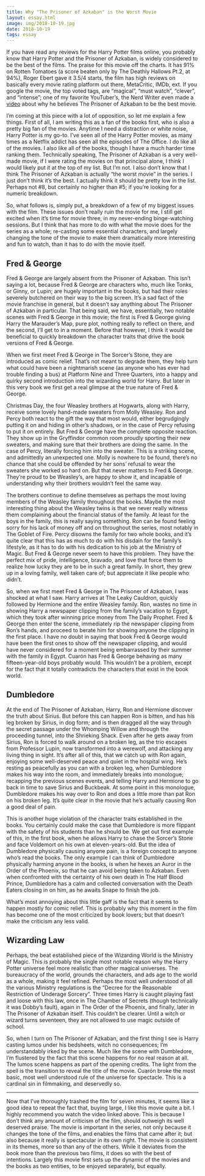 ```yaml
---
title: Why "The Prisoner of Azkaban" is the Worst Movie
layout: essay.html
image: img/2018-10-19.jpg
date: 2018-10-19
tags: essay 
---
```


If you have read any reviews for the Harry Potter films online, you probably know that Harry Potter and the Prisoner of Azkaban, is widely considered to be the best of the films. The praise for this movie off the charts. It has 91% on Rotten Tomatoes (a score beaten only by The Deathly Hallows Pt.2, at 94%), Roger Ebert gave it 3.5/4 starts, the film has high reviews on basically every movie rating platform out there, MetaCritic, IMDb, ext. If you google the movie, the top voted tags, are “magical”, “must watch”, “clever”, and “intense”; one of my favorite YouTuber’s, the Nerd Writer even made a [video](https://www.youtube.com/watch?v=3hZ_ZyzCO24) about why he believes The Prisoner of Azkaban to be the best movie.

I’m coming at this piece with a lot of opposition, so let me explain a few things. First of all, I am writing this as a fan of the books first, who is also a pretty big fan of the movies. Anytime I need a distraction or white noise, Harry Potter is my go-to. I’ve seen all of the Harry Potter movies, as many times as a Netflix addict has seen all the episodes of The Office. I do like all of the movies. I also like all of the books, though I have a much harder time ranking them. Technically speaking, The Prisoner of Azkaban is a very well-made movie, if I were rating the movies on that principal alone, I think I would likely put it at the top of my list. But I’m not. I also don’t know that I think The Prisoner of Azkaban is actually “the worst movie” in the series. I just don’t think it’s the best. I actually think it should be pretty low in the list. Perhaps not #8, but certainly no higher than #5; if you’re looking for a numeric breakdown.

So, what follows is, simply put, a breakdown of a few of my biggest issues with the film. These issues don’t really ruin the movie for me, I still get excited when it’s time for movie three, in my never-ending binge-watching sessions. But I think that has more to do with what the movie does for the series as a whole; re-casting some essential characters, and largely changing the tone of the movie to make them dramatically more interesting and fun to watch, than it has to do with the movie itself.

## Fred & George
Fred & George are largely absent from the Prisoner of Azkaban. This isn’t saying a lot, because Fred & George are characters who, much like Tonks, or Ginny, or Lupin; are hugely important in the books, but had their roles severely butchered on their way to the big screen. It’s a sad fact of the movie franchise in general, but it doesn’t say anything about The Prisoner of Azkaban in particular. That being said, we have, essentially, two notable scenes with Fred & George in this movie; the first is Fred & George giving Harry the Marauder’s Map, pure plot, nothing really to reflect on there, and the second, I’ll get to in a moment. Before that however, I think it would be beneficial to quickly breakdown the character traits that drive the book versions of Fred & George.

When we first meet Fred & George in The Sorcer’s Stone, they are introduced as comic relief. That’s not meant to degrade them, they help turn what could have been a nightmarish scene (as anyone who has ever had trouble finding a bus) at Platform Nine and Three Quarters, into a happy and quirky second introduction into the wizarding world for Harry. But later in this very book we first get a real glimpse at the true nature of Fred & George.

Christmas Day, the four Weasley brothers at Hogwarts, along with Harry, receive some lovely hand-made sweaters from Molly Weasley. Ron and Percy both react to the gift the way that most would, either begrudgingly putting it on and hiding in other’s shadows, or in the case of Percy refusing to put it on entirely. But Fred & George have the complete opposite reaction. They show up in the Gryffindor common room proudly sporting their new sweaters, and making sure that their brothers are doing the same. In the case of Percy, literally forcing him into the sweater. This is a striking scene, and admittedly an unexpected one. Molly is nowhere to be found, there’s no chance that she could be offended by her sons’ refusal to wear the sweaters she worked so hard on. But that never matters to Fred & George. They’re proud to be Weasley’s, are happy to show it, and incapable of understanding why their brothers wouldn’t feel the same way.

The brothers continue to define themselves as perhaps the most loving members of the Weasley family throughout the books. Maybe the most interesting thing about the Weasley twins is that we never really witness them complaining about the financial status of the family. At least for the boys in the family, this is really saying something. Ron can be found feeling sorry for his lack of money off and on throughout the series, most notably in The Goblet of Fire. Percy disowns the family for two whole books, and it’s quite clear that this has as much to do with his disdain for the family’s lifestyle, as it has to do with his dedication to his job at the Ministry of Magic. But Fred & George never seem to have this problem. They have the perfect mix of pride, intelligence, bravado, and love that force them to realize how lucky they are to be in such a great family. In short, they grew up in a loving family, well taken care of; but appreciate it like people who didn’t.

So, when we first meet Fred & George in The Prisoner of Azkaban, I was shocked at what I saw. Harry arrives at The Leaky Cauldron, quickly followed by Hermione and the entire Weasley family. Ron, wastes no time in showing Harry a newspaper clipping from the family’s vacation to Egypt, which they took after winning price money from The Daily Prophet. Fred & George then enter the scene, immediately rip the newspaper clipping from Ron’s hands, and proceed to berate him for showing anyone the clipping in the first place. I have no doubt in saying that book Fred & George would have been the first ones to show off the newspaper clipping, and would have never considered for a moment being embarrassed by their summer with the family in Egypt. Cuarón has Fred & George behaving as many fifteen-year-old boys probably would. This wouldn’t be a problem, except for the fact that it totally contradicts the characters that exist in the book world.

## Dumbledore
At the end of The Prisoner of Azkaban, Harry, Ron and Hermione discover the truth about Sirius. But before this can happen Ron is bitten, and has his leg broken by Sirius, in dog form; and is then dragged all the way through the secret passage under the Whomping Willow and through the proceeding tunnel, into the Shrieking Shack. Even after he gets away from Sirius, Ron is forced to walk around on a broken leg, as the trio escapes from Professor Lupin, now transformed into a werewolf, and attacking any living thing in sight. It’s after all of this, that we catch up with Ron again, enjoying some well-deserved peace and quiet in the hospital wing. He’s resting as peacefully as you can with a broken leg, when Dumbledore makes his way into the room, and immediately breaks into monologue; recapping the previous scenes events, and telling Harry and Hermione to go back in time to save Sirius and Buckbeak. At some point in this monologue, Dumbledore makes his way over to Ron and does a little more than pat Ron on his broken leg. It’s quite clear in the movie that he’s actually causing Ron a good deal of pain.

This is another huge violation of the character traits established in the books. You certainly could make the case that Dumbledore is more flippant with the safety of his students than he should be. We get out first example of this, in the first book, when he allows Harry to chase the Sorcer’s Stone and face Voldemort on his own at eleven-years-old. But the idea of Dumbledore physically causing anyone pain, is a foreign concept to anyone who’s read the books. The only example I can think of Dumbledore physically harming anyone in the books, is when he hexes an Auror in the Order of the Phoenix, so that he can avoid being taken to Azkaban. Even when confronted with the certainty of his own death in The Half Blood Prince, Dumbledore has a calm and collected conversation with the Death Eaters closing in on him, as he awaits Snape to finish the job.

What’s most annoying about this little gaff is the fact that it seems to happen mostly for comic relief. This is probably why this moment in the film has become one of the most criticized by book lovers; but that doesn’t make the criticism any less valid.

## Wizarding Law
Perhaps, the beat established piece of the Wizarding World is the Ministry of Magic. This is probably the single most notable reason why the Harry Potter universe feel more realistic than other magical universes. The bureaucracy of the world, grounds the characters, and ads age to the world as a whole, making it feel refined. Perhaps the most well understood of all the various Ministry regulations is the “Decree for the Reasonable Restriction of Underage Sorcery”. Three times Harry is caught playing fast and loose with this law, once in The Chamber of Secrets (though technically it was Dobby’s fault), again in The Order of the Phoenix, and finally, later in The Prisoner of Azkaban itself. This couldn’t be clearer. Until a witch or wizard turns seventeen, they are not allowed to use magic outside of school.

So, when I turn on The Prisoner of Azkaban, and the first thing I see is Harry casting lumos under his bedsheets, witch no consequences; I’m understandably irked by the scene. Much like the scene with Dumbledore, I’m flustered by the fact that this scene happens for no real reason at all. The lumos scene happens as part of the opening credits. The light from the spell is the transition to reveal the title of the movie. Cuarón broke the most basic, most well understood rule of the universe for spectacle. This is a cardinal sin in filmmaking, and deservedly so.

---

Now that I’ve thoroughly trashed the film for seven minutes, it seems like a good idea to repeat the fact that, buying large, I like this movie quite a bit. I highly recommend you watch the video linked above. This is because I don’t think any amount of criticism of the film, should outweigh its well deserved praise. The movie is important in the series, not only because it changes the tone of the films, and enables the films that came after it; but also because it really is spectacular in its own right. The movie is consistent in its themes, more so than any of the others. While it deviates from the book more than the previous two films, it does so with the best of intentions. Largely this movie first sets up the dynamic of the movies and the books as two entities, to be enjoyed separately, but equally.
